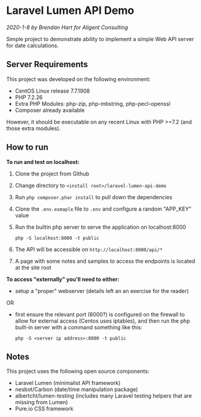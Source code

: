 # Laravel Lumen API Demo

_2020-1-8 by Brendan Hart for Aligent Consulting_

Simple project to demonstrate ability to implement a simple Web API server for date calculations.

## Server Requirements

This project was developed on the following environment:
- CentOS Linux release 7.7.1908
- PHP 7.2.26
- Extra PHP Modules: php-zip, php-mbstring, php-pecl-openssl 
- Composer already available

However, it should be executable on any recent Linux with PHP >=7.2 (and those extra modules).

## How to run

**To run and test on localhost:**

1. Clone the project from Github
1. Change directory to `<install root>/laravel-lumen-api-demo`
1. Run `php composer.phar install` to pull down the dependencies
1. Clone the `.env.exmaple` file to `.env` and configure a random "APP_KEY" value
1. Run the builtin php server to serve the application on localhost:8000 
    
    `php -S localhost:8000 -t public`

1. The API will be accessible on `http://localhost:8000/api/*`
1. A page with some notes and  samples to access the endpoints is located at the site root 

**To access "externally" you'll need to either:**
- setup a "proper" webserver (details left an an exercise for the reader)
 
OR

- first ensure the relevant port (8000?) is configured on the firewall to allow for external access (Centos uses iptables), and then run the php built-in server with a command something like this:

  `php -S <server ip address>:8000 -t public`


## Notes

This project uses the following open source components:
- Laravel Lumen (minimalist API framework)
- nesbot/Carbon (date/time manipulation package)
- albertcht/lumen-testing (includes many Laravel testing helpers that are missing from Lumen)
- Pure.io CSS framework

